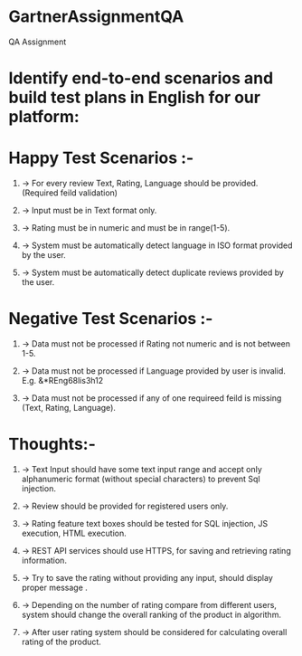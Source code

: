 # GartnerAssignmentQA
QA Assignment 

# Identify end-to-end scenarios and build test plans in English for our platform:

# Happy Test Scenarios :-

1. -> For every review Text, Rating, Language should be provided. (Required feild validation)

2. -> Input must be in Text format only. 

3. -> Rating must be in numeric and must be in range(1-5).

4. -> System must be automatically detect language in ISO format provided by the user.

5. -> System must be automatically detect duplicate reviews provided by the user.

# Negative Test Scenarios :-

1. -> Data must not be processed if Rating not numeric and  is not between 1-5.

2. -> Data must not be processed if Language provided by user is invalid. E.g. &*REng68lis3h12

3. -> Data must not be processed if any of one requireed feild is missing (Text, Rating, Language).

# Thoughts:-

1. -> Text Input should have some text input range and accept only alphanumeric format (without special characters) to prevent Sql injection.

2. -> Review should be provided for registered users only. 

3. -> Rating feature text boxes should be tested for SQL injection, JS execution, HTML execution.

4. -> REST API services should use HTTPS, for saving and retrieving rating information.

5. -> Try to save the rating without providing any input, should display proper message .

6. -> Depending on the number of rating compare from different users, system should change the overall ranking of the product in algorithm.

7. -> After user rating system should be considered for calculating overall rating of the product.
